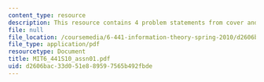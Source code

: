 ```yaml
---
content_type: resource
description: This resource contains 4 problem statements from cover and thomas.
file: null
file_location: /coursemedia/6-441-information-theory-spring-2010/d2606bac33d051e889597565b492fbde_MIT6_441S10_assn01.pdf
file_type: application/pdf
resourcetype: Document
title: MIT6_441S10_assn01.pdf
uid: d2606bac-33d0-51e8-8959-7565b492fbde
---
```

